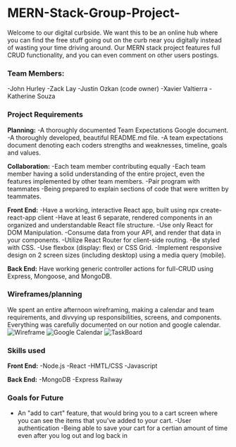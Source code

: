 # MERN-Stack-Group-Project-

Welcome to our digital curbside. We want this to be an online hub where you can find the free stuff going out on the curb near you digitally instead of wasting your time driving around. Our MERN stack project features full CRUD functionality, and you can even comment on other users postings.

### Team Members:
-John Hurley
-Zack Lay
-Justin Ozkan (code owner)
-Xavier Valtierra
-Katherine Souza

### Project Requirements
**Planning:**
-A thoroughly documented Team Expectations Google document.
-A thoroughly developed, beautiful README.md file.
-A team expectations document denoting each coders strengths and weaknesses, timeline, goals and values.

**Collaboration:**
-Each team member contributing equally
-Each team member having a solid understanding of the entire project, even the features implemented by other team members.
-Pair program with teammates
-Being prepared to explain sections of code that were written by teammates.

**Front End:**
-Have a working, interactive React app, built using npx create-react-app client
-Have at least 6 separate, rendered components in an organized and understandable React file structure.
-Use only React for DOM Manipulation.
-Consume data from your API, and render that data in your components.
-Utilize React Router for client-side routing.
-Be styled with CSS.
-Use flexbox (display: flex) or CSS Grid.
-Implement responsive design on 2 screen sizes (including desktop) using a media query (mobile).

**Back End:**
Have working generic controller actions for full-CRUD using Express, Mongoose, and MongoDB.

### Wireframes/planning
We spent an entire afternoon wireframing, making a calendar and team requirements, and divvying up responsibilities, screens, and components. Everything was carefully documented on our notion and google calendar.
![Wireframe](https://imgur.com/a/xr6IYmy)
![Google Calendar](https://imgur.com/a/8tXALaV)
![TaskBoard](https://imgur.com/nZAX1Pq)


### Skills used
**Front End:**
-Node.js
-React
-HMTL/CSS
-Javascript

**Back End:**
-MongoDB
-Express
Railway

### Goals for Future
- An "add to cart" feature, that would bring you to a cart screen where you can see the items that you've added to your cart.
-User authentication
-Being able to save your cart for a certian amount of time even after you log out and log back in
